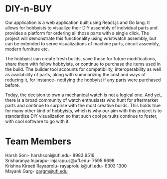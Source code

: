 # DIY-n-BUY


Our application is a web application built using React.js and Go lang. It allows for hobbyists to visualize their DIY assembly of individual parts and provides a platform for ordering all those parts with a single click. The project will demonstrate this functionality using wristwatch assembly, but can be extended to serve visualizations of machine parts, circuit assembly, modern furniture etc. 

The hobbyist can create fresh builds, save those for future modifications, share them with fellow hobbyists, or continue to purchase the items used in the build. The builder tool accounts for compatibility, interoperability as well as availability of parts, along with summarizing the cost and ways of reducing it, for instance- notifying the hobbyist if any parts were purchased before. 

Today, the decision to own a mechanical watch is not a logical one. And yet, there is a broad community of watch enthusiasts who hunt for aftermarket parts and continue to surprise with the most creative builds. This holds true for many other kind of hobbyists, which is why our aim with this project is to standardize DIY visualization so that such cool pursuits continue to foster, with cool software to go with it.


# Team Members
Harsh Soni- harshsoni@ufl.edu- 8983 9516 <br />
Srisharanya Injarapu- injarapu.s@ufl.edu- 7595 6698 <br />
Krishna Kireeti Rayaprolu- rayaprolu.k@ufl.edu- 6303 1300 <br />
Mayank Garg- gargm@ufl.edu <br />
